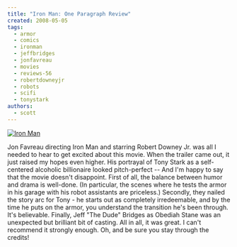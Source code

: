 ```yaml
---
title: "Iron Man: One Paragraph Review"
created: 2008-05-05
tags:
  - armor
  - comics
  - ironman
  - jeffbridges
  - jonfavreau
  - movies
  - reviews-56
  - robertdowneyjr
  - robots
  - scifi
  - tonystark
authors:
  - scott
---
```


[![Iron Man](/images/2466408949_3039973fdc.jpg)](http://www.flickr.com/photos/spaceninja/2466408949/)

Jon Favreau directing Iron Man and starring Robert Downey Jr. was all I needed to hear to get excited about this movie. When the trailer came out, it just raised my hopes even higher. His portrayal of Tony Stark as a self-centered alcoholic billionaire looked pitch-perfect -- And I'm happy to say that the movie doesn't disappoint. First of all, the balance between humor and drama is well-done. (In particular, the scenes where he tests the armor in his garage with his robot assistants are priceless.) Secondly, they nailed the story arc for Tony - he starts out as completely irredeemable, and by the time he puts on the armor, you understand the transition he's been through. It's believable. Finally, Jeff "The Dude" Bridges as Obediah Stane was an unexpected but brilliant bit of casting. All in all, it was great. I can't recommend it strongly enough. Oh, and be sure you stay through the credits!
